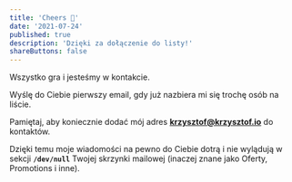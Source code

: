 ```yaml
---
title: 'Cheers 🖖'
date: '2021-07-24'
published: true
description: 'Dzięki za dołączenie do listy!'
shareButtons: false
---
```


Wszystko gra i jesteśmy w kontakcie.

Wyślę do Ciebie pierwszy email, gdy już nazbiera mi się trochę osób na liście.

Pamiętaj, aby koniecznie dodać mój adres **krzysztof@krzysztof.io** do kontaktów.

Dzięki temu moje wiadomości na pewno do Ciebie dotrą i nie wylądują w sekcji **`/dev/null`** Twojej skrzynki mailowej (inaczej znane jako Oferty, Promotions i inne).
